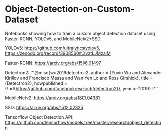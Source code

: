 # Object-Detection-on-Custom-Dataset
Notebooks showing how to train a custom object detection dataset using Faster-RCNN, YOLOv5, and MobileNetv2+SSD.

YOLOv5: https://github.com/ultralytics/yolov5, https://zenodo.org/record/3908560#.XvztLJMzalM

Faster-RCNN: https://arxiv.org/abs/1506.01497

Detectron2: 
'''@misc{wu2019detectron2,
  author =       {Yuxin Wu and Alexander Kirillov and Francisco Massa and
                  Wan-Yen Lo and Ross Girshick},
  title =        {Detectron2},
  howpublished = {\url{https://github.com/facebookresearch/detectron2}},
  year =         {2019}
}'''

MobileNetv2: https://arxiv.org/abs/1801.04381

SSD: https://arxiv.org/abs/1512.02325

Tensorflow Object Detection API: https://github.com/tensorflow/models/tree/master/research/object_detection
